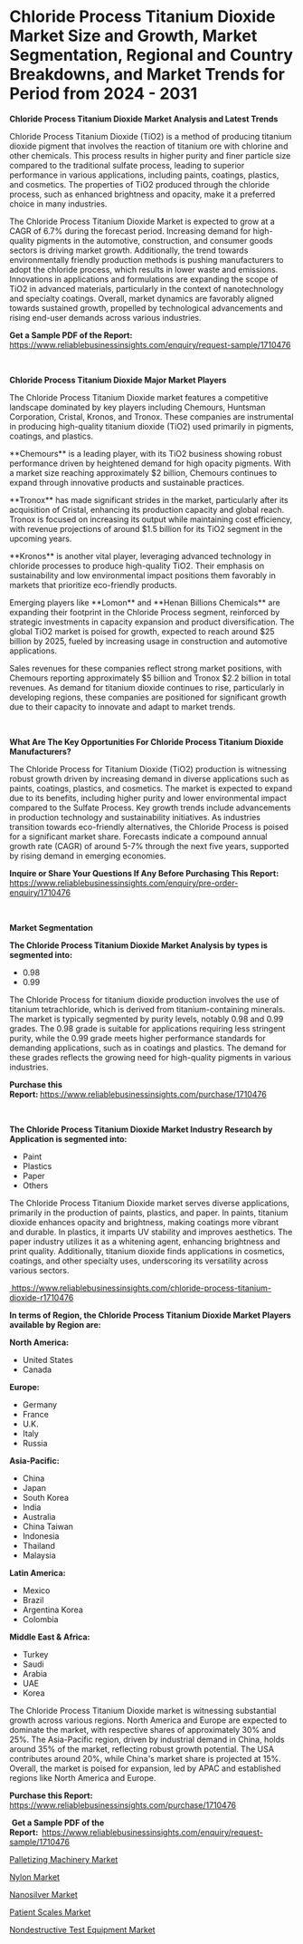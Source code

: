 <p><h1>Chloride Process Titanium Dioxide Market Size and Growth, Market Segmentation, Regional and Country Breakdowns, and Market Trends for Period from 2024 -  2031</h1></p><p><strong>Chloride Process Titanium Dioxide Market Analysis and Latest Trends</strong></p>
<p><p>Chloride Process Titanium Dioxide (TiO2) is a method of producing titanium dioxide pigment that involves the reaction of titanium ore with chlorine and other chemicals. This process results in higher purity and finer particle size compared to the traditional sulfate process, leading to superior performance in various applications, including paints, coatings, plastics, and cosmetics. The properties of TiO2 produced through the chloride process, such as enhanced brightness and opacity, make it a preferred choice in many industries.</p><p>The Chloride Process Titanium Dioxide Market is expected to grow at a CAGR of 6.7% during the forecast period. Increasing demand for high-quality pigments in the automotive, construction, and consumer goods sectors is driving market growth. Additionally, the trend towards environmentally friendly production methods is pushing manufacturers to adopt the chloride process, which results in lower waste and emissions. Innovations in applications and formulations are expanding the scope of TiO2 in advanced materials, particularly in the context of nanotechnology and specialty coatings. Overall, market dynamics are favorably aligned towards sustained growth, propelled by technological advancements and rising end-user demands across various industries.</p></p>
<p><strong>Get a Sample PDF of the Report:&nbsp;</strong> <a href="https://www.reliablebusinessinsights.com/enquiry/request-sample/1710476?utm_campaign=1611&utm_medium=2&utm_source=Github&utm_content=ia&utm_term=22102024&utm_id=chloride-process-titanium-dioxide">https://www.reliablebusinessinsights.com/enquiry/request-sample/1710476</a></p>
<p>&nbsp;</p>
<p><strong>Chloride Process Titanium Dioxide Major Market Players</strong></p>
<p><p>The Chloride Process Titanium Dioxide market features a competitive landscape dominated by key players including Chemours, Huntsman Corporation, Cristal, Kronos, and Tronox. These companies are instrumental in producing high-quality titanium dioxide (TiO2) used primarily in pigments, coatings, and plastics.</p><p>**Chemours** is a leading player, with its TiO2 business showing robust performance driven by heightened demand for high opacity pigments. With a market size reaching approximately $2 billion, Chemours continues to expand through innovative products and sustainable practices.</p><p>**Tronox** has made significant strides in the market, particularly after its acquisition of Cristal, enhancing its production capacity and global reach. Tronox is focused on increasing its output while maintaining cost efficiency, with revenue projections of around $1.5 billion for its TiO2 segment in the upcoming years.</p><p>**Kronos** is another vital player, leveraging advanced technology in chloride processes to produce high-quality TiO2. Their emphasis on sustainability and low environmental impact positions them favorably in markets that prioritize eco-friendly products. </p><p>Emerging players like **Lomon** and **Henan Billions Chemicals** are expanding their footprint in the Chloride Process segment, reinforced by strategic investments in capacity expansion and product diversification. The global TiO2 market is poised for growth, expected to reach around $25 billion by 2025, fueled by increasing usage in construction and automotive applications.</p><p>Sales revenues for these companies reflect strong market positions, with Chemours reporting approximately $5 billion and Tronox $2.2 billion in total revenues. As demand for titanium dioxide continues to rise, particularly in developing regions, these companies are positioned for significant growth due to their capacity to innovate and adapt to market trends.</p></p>
<p>&nbsp;</p>
<p><strong>What Are The Key Opportunities For Chloride Process Titanium Dioxide Manufacturers?</strong></p>
<p><p>The Chloride Process for Titanium Dioxide (TiO2) production is witnessing robust growth driven by increasing demand in diverse applications such as paints, coatings, plastics, and cosmetics. The market is expected to expand due to its benefits, including higher purity and lower environmental impact compared to the Sulfate Process. Key growth trends include advancements in production technology and sustainability initiatives. As industries transition towards eco-friendly alternatives, the Chloride Process is poised for a significant market share. Forecasts indicate a compound annual growth rate (CAGR) of around 5-7% through the next five years, supported by rising demand in emerging economies.</p></p>
<p><strong>Inquire or Share Your Questions If Any Before Purchasing This Report:</strong> <a href="https://www.reliablebusinessinsights.com/enquiry/pre-order-enquiry/1710476?utm_campaign=1611&utm_medium=2&utm_source=Github&utm_content=ia&utm_term=22102024&utm_id=chloride-process-titanium-dioxide">https://www.reliablebusinessinsights.com/enquiry/pre-order-enquiry/1710476</a></p>
<p>&nbsp;</p>
<p><strong>Market Segmentation</strong></p>
<p><strong>The Chloride Process Titanium Dioxide Market Analysis by types is segmented into:</strong></p>
<p><ul><li>0.98</li><li>0.99</li></ul></p>
<p><p>The Chloride Process for titanium dioxide production involves the use of titanium tetrachloride, which is derived from titanium-containing minerals. The market is typically segmented by purity levels, notably 0.98 and 0.99 grades. The 0.98 grade is suitable for applications requiring less stringent purity, while the 0.99 grade meets higher performance standards for demanding applications, such as in coatings and plastics. The demand for these grades reflects the growing need for high-quality pigments in various industries.</p></p>
<p><strong>Purchase this Report:&nbsp;</strong><a href="https://www.reliablebusinessinsights.com/purchase/1710476?utm_campaign=1611&utm_medium=2&utm_source=Github&utm_content=ia&utm_term=22102024&utm_id=chloride-process-titanium-dioxide">https://www.reliablebusinessinsights.com/purchase/1710476</a></p>
<p>&nbsp;</p>
<p><strong>The Chloride Process Titanium Dioxide Market Industry Research by Application is segmented into:</strong></p>
<p><ul><li>Paint</li><li>Plastics</li><li>Paper</li><li>Others</li></ul></p>
<p><p>The Chloride Process Titanium Dioxide market serves diverse applications, primarily in the production of paints, plastics, and paper. In paints, titanium dioxide enhances opacity and brightness, making coatings more vibrant and durable. In plastics, it imparts UV stability and improves aesthetics. The paper industry utilizes it as a whitening agent, enhancing brightness and print quality. Additionally, titanium dioxide finds applications in cosmetics, coatings, and other specialty uses, underscoring its versatility across various sectors.</p></p>
<p><a href="https://www.reliablebusinessinsights.com/chloride-process-titanium-dioxide-r1710476?utm_campaign=1611&utm_medium=2&utm_source=Github&utm_content=ia&utm_term=22102024&utm_id=chloride-process-titanium-dioxide">&nbsp;https://www.reliablebusinessinsights.com/chloride-process-titanium-dioxide-r1710476</a></p>
<p><strong>In terms of Region, the Chloride Process Titanium Dioxide Market Players available by Region are:</strong></p>
<p>
    <p> <strong> North America: </strong>
        <ul>
            <li>United States</li>
            <li>Canada</li>
        </ul>
        </p> 
    <p> <strong> Europe: </strong>
        <ul>
            <li>Germany</li>
            <li>France</li>
            <li>U.K.</li>
            <li>Italy</li>
            <li>Russia</li>
        </ul>
        </p> 
    <p> <strong> Asia-Pacific: </strong>
        <ul>
            <li>China</li>
            <li>Japan</li>
            <li>South Korea</li>
            <li>India</li>
            <li>Australia</li>
            <li>China Taiwan</li>
            <li>Indonesia</li>
            <li>Thailand</li>
            <li>Malaysia</li>
        </ul>
        </p> 
    <p> <strong> Latin America: </strong>
        <ul>
            <li>Mexico</li>
            <li>Brazil</li>
            <li>Argentina Korea</li>
            <li>Colombia</li>
        </ul>
        </p> 
    <p> <strong> Middle East & Africa: </strong>
        <ul>
            <li>Turkey</li>
            <li>Saudi</li>
            <li>Arabia</li>
            <li>UAE</li>
            <li>Korea</li>
        </ul>
    </p>
    </p>
<p><p>The Chloride Process Titanium Dioxide market is witnessing substantial growth across various regions. North America and Europe are expected to dominate the market, with respective shares of approximately 30% and 25%. The Asia-Pacific region, driven by industrial demand in China, holds around 35% of the market, reflecting robust growth potential. The USA contributes around 20%, while China's market share is projected at 15%. Overall, the market is poised for expansion, led by APAC and established regions like North America and Europe.</p></p>
<p><strong>Purchase this Report: </strong><a href="https://www.reliablebusinessinsights.com/purchase/1710476?utm_campaign=1611&utm_medium=2&utm_source=Github&utm_content=ia&utm_term=22102024&utm_id=chloride-process-titanium-dioxide">https://www.reliablebusinessinsights.com/purchase/1710476</a></p>
<p>&nbsp;<strong>Get a Sample PDF of the Report:&nbsp;&nbsp;</strong><a href="https://www.reliablebusinessinsights.com/enquiry/request-sample/1710476?utm_campaign=1611&utm_medium=2&utm_source=Github&utm_content=ia&utm_term=22102024&utm_id=chloride-process-titanium-dioxide">https://www.reliablebusinessinsights.com/enquiry/request-sample/1710476</a></p>
<p><strong></strong></p>
<p><p><a href="https://www.linkedin.com/pulse/palletizing-machinery-market-outlook-current-assessment-pzhxe?utm_campaign=1611&utm_medium=2&utm_source=Github&utm_content=ia&utm_term=22102024&utm_id=chloride-process-titanium-dioxide">Palletizing Machinery Market</a></p><p><a href="https://www.linkedin.com/pulse/strategic-market-insights-navigating-global-nylon-landscape-2qzre?utm_campaign=1611&utm_medium=2&utm_source=Github&utm_content=ia&utm_term=22102024&utm_id=chloride-process-titanium-dioxide">Nylon Market</a></p><p><a href="https://www.linkedin.com/pulse/digital-transformation-nanosilver-industry-market-opportunities-4vfve?utm_campaign=1611&utm_medium=2&utm_source=Github&utm_content=ia&utm_term=22102024&utm_id=chloride-process-titanium-dioxide">Nanosilver Market</a></p><p><a href="https://www.linkedin.com/pulse/global-patient-scales-market-size-trends-analysis-regional-sjbke?utm_campaign=1611&utm_medium=2&utm_source=Github&utm_content=ia&utm_term=22102024&utm_id=chloride-process-titanium-dioxide">Patient Scales Market</a></p><p><a href="https://www.linkedin.com/pulse/nondestructive-test-equipment-market-transformation-comparative-uosde?utm_campaign=1611&utm_medium=2&utm_source=Github&utm_content=ia&utm_term=22102024&utm_id=chloride-process-titanium-dioxide">Nondestructive Test Equipment Market</a></p></p>